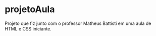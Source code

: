 # projetoAula
Projeto que fiz junto com o professor Matheus Battisti em uma aula de HTML e CSS iniciante.
